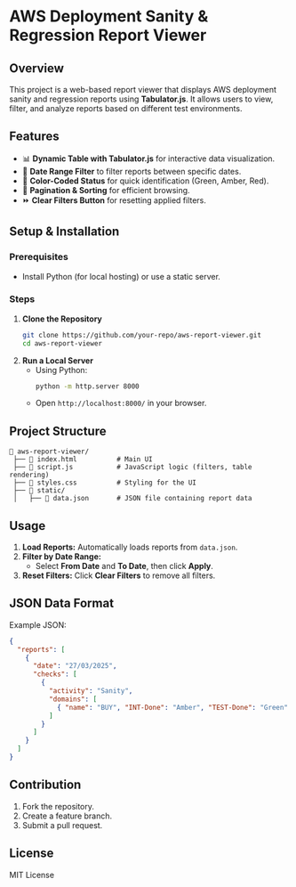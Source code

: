 # AWS Deployment Sanity & Regression Report Viewer

## Overview
This project is a web-based report viewer that displays AWS deployment sanity and regression reports using **Tabulator.js**. It allows users to view, filter, and analyze reports based on different test environments.

## Features
- 📊 **Dynamic Table with Tabulator.js** for interactive data visualization.
- 📅 **Date Range Filter** to filter reports between specific dates.
- 🎨 **Color-Coded Status** for quick identification (Green, Amber, Red).
- 🔄 **Pagination & Sorting** for efficient browsing.
- ⏩ **Clear Filters Button** for resetting applied filters.

## Setup & Installation
### Prerequisites
- Install Python (for local hosting) or use a static server.

### Steps
1. **Clone the Repository**
   ```bash
   git clone https://github.com/your-repo/aws-report-viewer.git
   cd aws-report-viewer
   ```
2. **Run a Local Server**
   - Using Python:
     ```bash
     python -m http.server 8000
     ```
   - Open `http://localhost:8000/` in your browser.

## Project Structure
```
📂 aws-report-viewer/
 ├── 📄 index.html          # Main UI
 ├── 📄 script.js           # JavaScript logic (filters, table rendering)
 ├── 📄 styles.css          # Styling for the UI
 ├── 📂 static/
 │   ├── 📄 data.json       # JSON file containing report data
```

## Usage
1. **Load Reports:** Automatically loads reports from `data.json`.
2. **Filter by Date Range:**
   - Select **From Date** and **To Date**, then click **Apply**.
3. **Reset Filters:** Click **Clear Filters** to remove all filters.

## JSON Data Format
Example JSON:
```json
{
  "reports": [
    {
      "date": "27/03/2025",
      "checks": [
        {
          "activity": "Sanity",
          "domains": [
            { "name": "BUY", "INT-Done": "Amber", "TEST-Done": "Green" }
          ]
        }
      ]
    }
  ]
}
```

## Contribution
1. Fork the repository.
2. Create a feature branch.
3. Submit a pull request.

## License
MIT License

